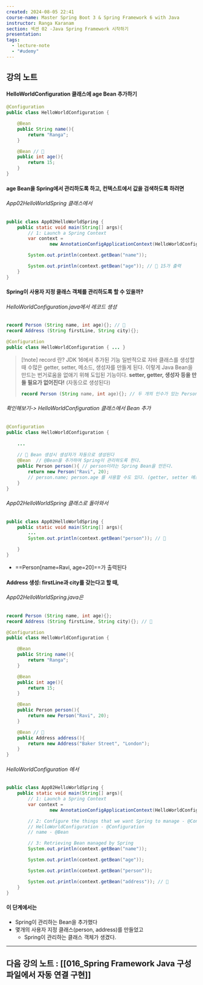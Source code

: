 ```yaml
---
created: 2024-08-05 22:41
course-name: Master Spring Boot 3 & Spring Framework 6 with Java
instructor: Ranga Karanam
section: 섹션 02 -Java Spring Framework 시작하기
presentation: 
tags:
  - lecture-note
  - "#udemy"
---
```

## 강의 노트
#### HelloWorldConfiguration 클래스에 age Bean 추가하기
```java
@Configuration
public class HelloWorldConfiguration {

    @Bean
    public String name(){
        return "Ranga";
    }

    @Bean // 📌
    public int age(){
        return 15;
    }
}
```

#### age Bean을 Spring에서 관리하도록 하고, 컨텍스트에서 값을 검색하도록 하려면
###### App02HelloWorldSpring 클래스에서
```java
public class App02HelloWorldSpring {
    public static void main(String[] args){
        // 1: Launch a Spring Context
        var context =
                new AnnotationConfigApplicationContext(HelloWorldConfiguration.class);

        System.out.println(context.getBean("name"));

        System.out.println(context.getBean("age")); // 📌 15가 출력
    }
}
```

#### Spring이 사용자 지정 클래스 객체를 관리하도록 할 수 있을까? 
###### HelloWorldConfiguration.java에서 레코드 생성
```java
record Person (String name, int age){}; // 📌
record Address (String firstLine, String city){};

@Configuration
public class HelloWorldConfiguration { ... }
```

> [!note] record 란?
> JDK 16에서 추가된 기능
> 일반적으로 자바 클래스를 생성할 때 수많은 getter, setter, 메소드, 생성자를 만들게 된다.
> 이렇게 Java Bean을 만드는 번거로움을 없애기 위해 도입된 기능이다.
> **setter, getter, 생성자 등을 만들 필요가 없어진다!** (자동으로 생성된다)
> ```java
> record Person (String name, int age){}; // 두 개의 인수가 있는 Person 생성자가 자동으로 생성된다
> ```
###### 확인해보기-> HelloWorldConfiguration 클래스에서 Bean 추가
```java
@Configuration
public class HelloWorldConfiguration {
	
	...
	
	// 📌 Bean 생성시 생성자가 자동으로 생성된다
    @Bean  // @Bean을 추가하여 Spring이 관리하도록 한다.
    public Person person(){ // person이라는 Spring Bean을 만든다.
        return new Person("Ravi", 20); 
        // person.name; person.age 를 사용할 수도 있다. (getter, setter 메소드도 자동으로 생성된다.) 📌
    }
}
```

###### App02HelloWorldSpring 클래스로 돌아와서
```java
public class App02HelloWorldSpring {
    public static void main(String[] args){
	    ...
		System.out.println(context.getBean("person")); // 📌

    }
}
```
- ==Person[name=Ravi, age=20]==가 출력된다

#### Address 생성: firstLine과 city를 갖는다고 할 때,
###### App02HelloWorldSpring.java은
```java
record Person (String name, int age){};
record Address (String firstLine, String city){}; // 📌

@Configuration
public class HelloWorldConfiguration {

    @Bean
    public String name(){
        return "Ranga";
    }

    @Bean
    public int age(){
        return 15;
    }

    @Bean
    public Person person(){
        return new Person("Ravi", 20);
    }

    @Bean // 📌
    public Address address(){
        return new Address("Baker Street", "London");
    }
}
```

###### HelloWorldConfiguration 에서
```java
public class App02HelloWorldSpring {
    public static void main(String[] args){
        // 1: Launch a Spring Context
        var context =
                new AnnotationConfigApplicationContext(HelloWorldConfiguration.class);

        // 2: Configure the things that we want Spring to manage - @Configuration
        // HelloWorldConfiguration - @Configuration
        // name - @Bean

        // 3: Retrieving Bean managed by Spring
        System.out.println(context.getBean("name"));

        System.out.println(context.getBean("age"));

        System.out.println(context.getBean("person"));

        System.out.println(context.getBean("address")); // 📌
    }
}
```

#### 이 단계에서는
- Spring이 관리하는 Bean을 추가했다
- 몇개의 사용자 지정 클래스(person, address)를 만들었고
	- Spring이 관리하는 클래스 객체가 생겼다.
---
## 다음 강의 노트 : [[016_Spring Framework Java 구성 파일에서 자동 연결 구현]]
